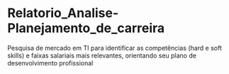 # Relatorio_Analise-Planejamento_de_carreira
Pesquisa de mercado em TI para identificar as competências (hard e soft skills) e faixas salariais mais relevantes, orientando seu plano de desenvolvimento profissional
